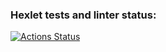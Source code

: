 ### Hexlet tests and linter status:
[![Actions Status](https://github.com/Snbit1/frontend-project-12/actions/workflows/hexlet-check.yml/badge.svg)](https://github.com/Snbit1/frontend-project-12/actions)